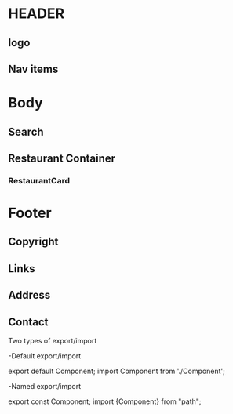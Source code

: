 # HEADER
## logo
## Nav items

# Body
## Search
## Restaurant Container
### RestaurantCard

# Footer
## Copyright
## Links
## Address
## Contact


Two types of export/import

-Default export/import

export default Component;
import Component from './Component';

-Named export/import

export const Component;
import {Component} from "path";
